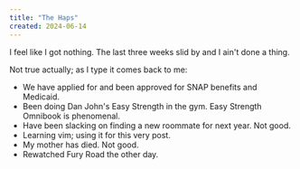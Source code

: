 ```yaml
---
title: "The Haps"
created: 2024-06-14
---
```

I feel like I got nothing. The last three weeks slid by and I ain't done a thing. 

Not true actually; as I type it comes back to me: 
- We have applied for and been approved for SNAP benefits and Medicaid. 
- Been doing Dan John's Easy Strength in the gym. Easy Strength Omnibook is phenomenal. 
- Have been slacking on finding a new roommate for next year. Not good.
- Learning vim; using it for this very post.
- My mother has died. Not good.
- Rewatched Fury Road the other day.

